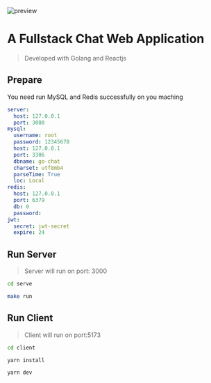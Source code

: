![preview](https://github.com/luosijie/go-chat/blob/main/preview/dashboard.png)

# A Fullstack Chat Web Application
> Developed with Golang and Reactjs

## Prepare

You need run MySQL and Redis successfully on you maching
```yml
server:
  host: 127.0.0.1
  port: 3000
mysql:
  username: root
  password: 12345678
  host: 127.0.0.1
  port: 3306
  dbname: go-chat
  charset: utf8mb4
  parseTime: True
  loc: Local 
redis:
  host: 127.0.0.1
  port: 6379
  db: 0
  password:
jwt:
  secret: jwt-secret
  expire: 24
```

## Run Server

> Server will run on port: 3000
```sh
cd serve

make run
```

## Run Client

> Client will run on port:5173

```sh
cd client

yarn install

yarn dev
```
